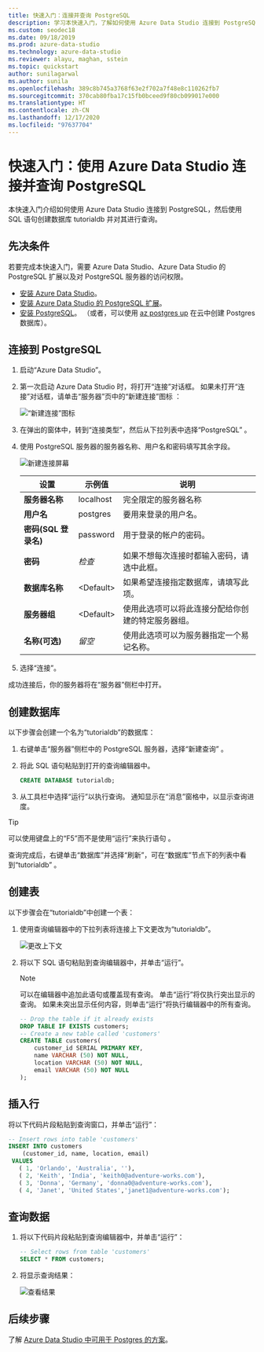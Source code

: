 ```yaml
---
title: 快速入门：连接并查询 PostgreSQL
description: 学习本快速入门，了解如何使用 Azure Data Studio 连接到 PostgreSQL，然后使用 SQL 语句创建并查询数据库。
ms.custom: seodec18
ms.date: 09/18/2019
ms.prod: azure-data-studio
ms.technology: azure-data-studio
ms.reviewer: alayu, maghan, sstein
ms.topic: quickstart
author: sunilagarwal
ms.author: sunila
ms.openlocfilehash: 389c8b745a3768f63e2f702a7f48e8c110262fb7
ms.sourcegitcommit: 370cab80fba17c15fb0bceed9f80cb099017e000
ms.translationtype: HT
ms.contentlocale: zh-CN
ms.lasthandoff: 12/17/2020
ms.locfileid: "97637704"
---
```

# <a name="quickstart-use-azure-data-studio-to-connect-and-query-postgresql"></a>快速入门：使用 Azure Data Studio 连接并查询 PostgreSQL

本快速入门介绍如何使用 Azure Data Studio 连接到 PostgreSQL，然后使用 SQL 语句创建数据库 tutorialdb 并对其进行查询。

## <a name="prerequisites"></a>先决条件

若要完成本快速入门，需要 Azure Data Studio、Azure Data Studio 的 PostgreSQL 扩展以及对 PostgreSQL 服务器的访问权限。

- [安装 Azure Data Studio](./download-azure-data-studio.md)。
- [安装 Azure Data Studio 的 PostgreSQL 扩展](./extensions/postgres-extension.md)。
- [安装 PostgreSQL](https://www.postgresql.org/download/)。 （或者，可以使用 [az postgres up](/azure/postgresql/quickstart-create-server-up-azure-cli) 在云中创建 Postgres 数据库）。 

## <a name="connect-to-postgresql"></a>连接到 PostgreSQL

1. 启动“Azure Data Studio”。

2. 第一次启动 Azure Data Studio 时，将打开“连接”对话框。 如果未打开“连接”对话框，请单击“服务器”页中的“新建连接”图标  ：

   ![“新建连接”图标](media/quickstart-postgresql/new-connection-icon.png)

3. 在弹出的窗体中，转到“连接类型”，然后从下拉列表中选择“PostgreSQL” 。


4. 使用 PostgreSQL 服务器的服务器名称、用户名和密码填写其余字段。 

   ![新建连接屏幕](media/quickstart-postgresql/new-connection-screen.png)  

   | 设置       | 示例值 | 说明 |
   | ------------ | ------------------ | ------------------------------------------------- | 
   | **服务器名称** | localhost | 完全限定的服务器名称 |
   | **用户名** | postgres | 要用来登录的用户名。 |
   | **密码(SQL 登录名)** | password | 用于登录的帐户的密码。 |
   | **密码** | *检查* | 如果不想每次连接时都输入密码，请选中此框。 |
   | **数据库名称** | \<Default\> | 如果希望连接指定数据库，请填写此项。 |
   | **服务器组** | \<Default\> | 使用此选项可以将此连接分配给你创建的特定服务器组。 | 
   | **名称(可选)** | *留空* | 使用此选项可以为服务器指定一个易记名称。 | 

5. 选择“连接”。 

成功连接后，你的服务器将在“服务器”侧栏中打开。


## <a name="create-a-database"></a>创建数据库

以下步骤会创建一个名为“tutorialdb”的数据库：

1. 右键单击“服务器”侧栏中的 PostgreSQL 服务器，选择“新建查询” 。

2. 将此 SQL 语句粘贴到打开的查询编辑器中。

   ```sql
   CREATE DATABASE tutorialdb;
   ```

3. 从工具栏中选择“运行”以执行查询。 通知显示在“消息”窗格中，以显示查询进度。

>[!TIP]
> 可以使用键盘上的“F5”而不是使用“运行”来执行语句 。

查询完成后，右键单击“数据库”并选择“刷新”，可在“数据库”节点下的列表中看到“tutorialdb”   。


## <a name="create-a-table"></a>创建表

 以下步骤会在“tutorialdb”中创建一个表：

1. 使用查询编辑器中的下拉列表将连接上下文更改为“tutorialdb”。 

   ![更改上下文](media/quickstart-postgresql/change-context.png)

2. 将以下 SQL 语句粘贴到查询编辑器中，并单击“运行”。 

   > [!NOTE]
   > 可以在编辑器中追加此语句或覆盖现有查询。 单击“运行”将仅执行突出显示的查询。 如果未突出显示任何内容，则单击“运行”将执行编辑器中的所有查询。

   ```sql
   -- Drop the table if it already exists
   DROP TABLE IF EXISTS customers;
   -- Create a new table called 'customers'
   CREATE TABLE customers(
       customer_id SERIAL PRIMARY KEY,
       name VARCHAR (50) NOT NULL,
       location VARCHAR (50) NOT NULL,
       email VARCHAR (50) NOT NULL
   );
   ```

## <a name="insert-rows"></a>插入行

将以下代码片段粘贴到查询窗口，并单击“运行”：

   ```sql
   -- Insert rows into table 'customers'
   INSERT INTO customers
       (customer_id, name, location, email)
    VALUES
      ( 1, 'Orlando', 'Australia', ''),
      ( 2, 'Keith', 'India', 'keith0@adventure-works.com'),
      ( 3, 'Donna', 'Germany', 'donna0@adventure-works.com'),
      ( 4, 'Janet', 'United States','janet1@adventure-works.com');
   ```

## <a name="query-the-data"></a>查询数据

1. 将以下代码片段粘贴到查询编辑器中，并单击“运行”：
   
   ```sql
   -- Select rows from table 'customers'
   SELECT * FROM customers; 
   ```

2. 将显示查询结果：

   ![查看结果](media/quickstart-postgresql/view-results.png)

## <a name="next-steps"></a>后续步骤

了解 [Azure Data Studio 中可用于 Postgres 的方案](./extensions/postgres-extension.md)。